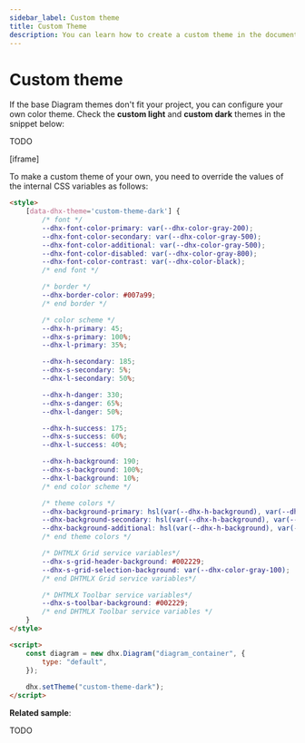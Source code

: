 ```yaml
---
sidebar_label: Custom theme
title: Custom Theme
description: You can learn how to create a custom theme in the documentation of the DHTMLX JavaScript Diagram library. Browse developer guides and API reference, try out code examples and live demos, and download a free 30-day evaluation version of DHTMLX Diagram.
---
```


# Custom theme

If the base Diagram themes don't fit your project, you can configure your own color theme. 
Check the **custom light** and **custom dark** themes in the snippet below:

TODO

[iframe]

To make a custom theme of your own, you need to override the values of the internal CSS variables as follows:

~~~html
<style>
    [data-dhx-theme='custom-theme-dark'] {
        /* font */
        --dhx-font-color-primary: var(--dhx-color-gray-200);
        --dhx-font-color-secondary: var(--dhx-color-gray-500);
        --dhx-font-color-additional: var(--dhx-color-gray-500);
        --dhx-font-color-disabled: var(--dhx-color-gray-800);
        --dhx-font-color-contrast: var(--dhx-color-black);
        /* end font */

        /* border */
        --dhx-border-color: #007a99;
        /* end border */

        /* color scheme */
        --dhx-h-primary: 45;
        --dhx-s-primary: 100%;
        --dhx-l-primary: 35%;

        --dhx-h-secondary: 185;
        --dhx-s-secondary: 5%;
        --dhx-l-secondary: 50%;

        --dhx-h-danger: 330;
        --dhx-s-danger: 65%;
        --dhx-l-danger: 50%;

        --dhx-h-success: 175;
        --dhx-s-success: 60%;
        --dhx-l-success: 40%;

        --dhx-h-background: 190;
        --dhx-s-background: 100%;
        --dhx-l-background: 10%;
        /* end color scheme */

        /* theme colors */
        --dhx-background-primary: hsl(var(--dhx-h-background), var(--dhx-s-background), var(--dhx-l-background));
        --dhx-background-secondary: hsl(var(--dhx-h-background), var(--dhx-s-background), calc(var(--dhx-l-background) + 8%));
        --dhx-background-additional: hsl(var(--dhx-h-background), var(--dhx-s-background), calc(var(--dhx-l-background) + 12%));
        /* end theme colors */

        /* DHTMLX Grid service variables*/
        --dhx-s-grid-header-background: #002229;
        --dhx-s-grid-selection-background: var(--dhx-color-gray-100);
        /* end DHTMLX Grid service variables*/

        /* DHTMLX Toolbar service variables*/
        --dhx-s-toolbar-background: #002229;
        /* end DHTMLX Toolbar service variables */
    }
</style>

<script>
    const diagram = new dhx.Diagram("diagram_container", {
        type: "default",
    });
    
    dhx.setTheme("custom-theme-dark");
</script>
~~~

**Related sample**:

TODO
